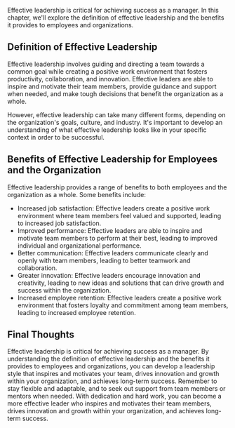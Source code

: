 
Effective leadership is critical for achieving success as a manager. In this chapter, we'll explore the definition of effective leadership and the benefits it provides to employees and organizations.

Definition of Effective Leadership
----------------------------------

Effective leadership involves guiding and directing a team towards a common goal while creating a positive work environment that fosters productivity, collaboration, and innovation. Effective leaders are able to inspire and motivate their team members, provide guidance and support when needed, and make tough decisions that benefit the organization as a whole.

However, effective leadership can take many different forms, depending on the organization's goals, culture, and industry. It's important to develop an understanding of what effective leadership looks like in your specific context in order to be successful.

Benefits of Effective Leadership for Employees and the Organization
-------------------------------------------------------------------

Effective leadership provides a range of benefits to both employees and the organization as a whole. Some benefits include:

* Increased job satisfaction: Effective leaders create a positive work environment where team members feel valued and supported, leading to increased job satisfaction.
* Improved performance: Effective leaders are able to inspire and motivate team members to perform at their best, leading to improved individual and organizational performance.
* Better communication: Effective leaders communicate clearly and openly with team members, leading to better teamwork and collaboration.
* Greater innovation: Effective leaders encourage innovation and creativity, leading to new ideas and solutions that can drive growth and success within the organization.
* Increased employee retention: Effective leaders create a positive work environment that fosters loyalty and commitment among team members, leading to increased employee retention.

Final Thoughts
--------------

Effective leadership is critical for achieving success as a manager. By understanding the definition of effective leadership and the benefits it provides to employees and organizations, you can develop a leadership style that inspires and motivates your team, drives innovation and growth within your organization, and achieves long-term success. Remember to stay flexible and adaptable, and to seek out support from team members or mentors when needed. With dedication and hard work, you can become a more effective leader who inspires and motivates their team members, drives innovation and growth within your organization, and achieves long-term success.
